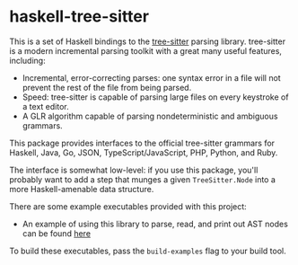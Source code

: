 # haskell-tree-sitter


This is a set of Haskell bindings to the [tree-sitter][tree-sitter]
parsing library. tree-sitter is a modern incremental parsing toolkit
with a great many useful features, including:

* Incremental, error-correcting parses: one syntax error in a file
  will not prevent the rest of the file from being parsed.
* Speed: tree-sitter is capable of parsing large files on every
  keystroke of a text editor.
* A GLR algorithm capable of parsing nondeterministic and ambiguous
  grammars.

This package provides interfaces to the official tree-sitter grammars
for Haskell, Java, Go, JSON, TypeScript/JavaScript, PHP, Python, and
Ruby.

The interface is somewhat low-level: if you use this package, you'll
probably want to add a step that munges a given `TreeSitter.Node` into
a more Haskell-amenable data structure.

There are some example executables provided with this project:

* An example of using this library to parse, read, and print out AST nodes
can be found [here](https://github.com/tree-sitter/haskell-tree-sitter/blob/master/languages/haskell/examples/Demo.hs)

To build these executables, pass the `build-examples` flag to your build tool.

[tree-sitter]: https://github.com/tree-sitter/tree-sitter
